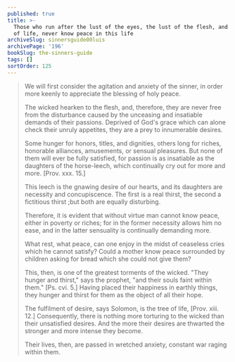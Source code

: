 ```yaml
---
published: true
title: >-
  Those who run after the lust of the eyes, the lust of the flesh, and the pride
  of life, never know peace in this life
archiveSlug: sinnersguide00luis
archivePage: '196'
bookSlug: the-sinners-guide
tags: []
sortOrder: 125
---
```


> We will first consider the agitation and anxiety of the sinner, in order more keenly to appreciate the blessing of holy peace.
>
> The wicked hearken to the flesh, and, therefore, they are never free from the disturbance caused by the unceasing and insatiable demands of their passions. Deprived of God's grace which can alone check their unruly appetites, they are a prey to innumerable desires.
>
> Some hunger for honors, titles, and dignities, others long for riches, honorable alliances, amusements, or sensual pleasures. But none of them will ever be fully satisfied, for passion is as insatiable as the daughters of the horse-leech, which continually cry out for more and more. [Prov. xxx. 15.]
>
> This leech is the gnawing desire of our hearts, and its daughters are necessity and concupiscence. The first is a real thirst, the second a fictitious thirst ;but both are equally disturbing.
>
> Therefore, it is evident that without virtue man cannot know peace, either in poverty or riches; for in the former necessity allows him no ease, and in the latter sensuality is continually demanding more.
>
> What rest, what peace, can one enjoy in the midst of ceaseless cries which he cannot satisfy? Could a mother know peace surrounded by children asking for bread which she could not give them?
>
> This, then, is one of the greatest torments of the wicked. "They hunger and thirst," says the prophet, "and their souls faint within them." [Ps. cvi. 5.] Having placed their happiness in earthly things, they hunger and thirst for them as the object of all their hope.
>
> The fulfilment of desire, says Solomon, is the tree of life, [Prov. xiii. 12.] Consequently, there is nothing more torturing to the wicked than their unsatisfied desires. And the more their desires are thwarted the stronger and more intense they become.
>
> Their lives, then, are passed in wretched anxiety, constant war raging within them.
